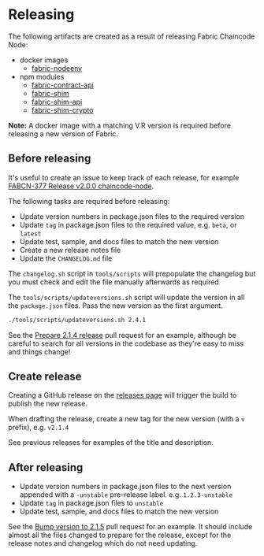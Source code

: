 # Releasing

The following artifacts are created as a result of releasing Fabric Chaincode Node:

- docker images
    - [fabric-nodeenv](https://hub.docker.com/r/hyperledger/fabric-nodeenv)
- npm modules
    - [fabric-contract-api](https://www.npmjs.com/package/fabric-contract-api)
    - [fabric-shim](https://www.npmjs.com/package/fabric-shim)
    - [fabric-shim-api](https://www.npmjs.com/package/fabric-shim-api)
    - [fabric-shim-crypto](https://www.npmjs.com/package/fabric-shim-crypto)

**Note:** A docker image with a matching V.R version is required before releasing a new version of Fabric.

## Before releasing

It's useful to create an issue to keep track of each release, for example [FABCN-377 Release v2.0.0 chaincode-node](https://jira.hyperledger.org/browse/FABCN-377).

The following tasks are required before releasing:

- Update version numbers in package.json files to the required version
- Update `tag` in package.json files to the required value, e.g. `beta`, or `latest`
- Update test, sample, and docs files to match the new version
- Create a new release notes file
- Update the `CHANGELOG.md` file
  
The `changelog.sh` script in `tools/scripts` will prepopulate the changelog but you must check and edit the file manually afterwards as required

The `tools/scripts/updateversions.sh` script will update the version in all the `package.json` files.  Pass the new version as the first argument.

```bash
./tools/scripts/updateversions.sh 2.4.1
```

See the [Prepare 2.1.4 release](https://github.com/hyperledger/fabric-chaincode-node/pull/174) pull request for an example, although be careful to search for all versions in the codebase as they're easy to miss and things change!

## Create release

Creating a GitHub release on the [releases page](https://github.com/hyperledger/fabric-chaincode-node/releases) will trigger the build to publish the new release.

When drafting the release, create a new tag for the new version (with a `v` prefix), e.g. `v2.1.4`

See previous releases for examples of the title and description.

## After releasing

- Update version numbers in package.json files to the next version appended with a `-unstable` pre-release label. e.g. `1.2.3-unstable`
- Update `tag` in package.json files to `unstable`
- Update test, sample, and docs files to match the new version

See the [Bump version to 2.1.5](https://github.com/hyperledger/fabric-chaincode-node/pull/175) pull request for an example. It should include almost all the files changed to prepare for the release, except for the release notes and changelog which do not need updating.
